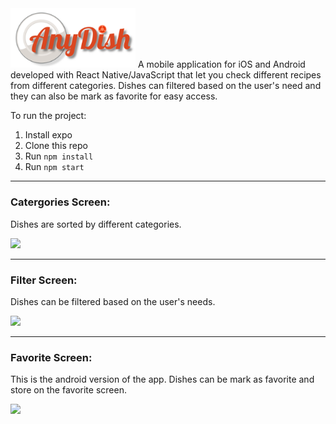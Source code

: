 <img src="./git-imgs/logo.png" width="200" />
A mobile application for iOS and Android developed with React Native/JavaScript that let you check different recipes from different categories. Dishes can filtered based on the user's need and they can also be mark as favorite for easy access.

To run the project:

1. Install expo
2. Clone this repo
3. Run `npm install`
4. Run `npm start`
<hr/>
<h3>Catergories Screen:</h3>
<p>Dishes are sorted by different categories.</p>
<img src="./git-imgs/basic.gif" width="400" />
<hr/>
<h3>Filter Screen:</h3>
<p>Dishes can be filtered based on the user's needs.</p>
<img src="./git-imgs/filtered.gif" width="400" />
<hr/>
<h3>Favorite Screen:</h3>
<p>This is the android version of the app. Dishes can be mark as favorite and store on the favorite screen.</p>
<img src="./git-imgs/demo.gif" width="400" />
